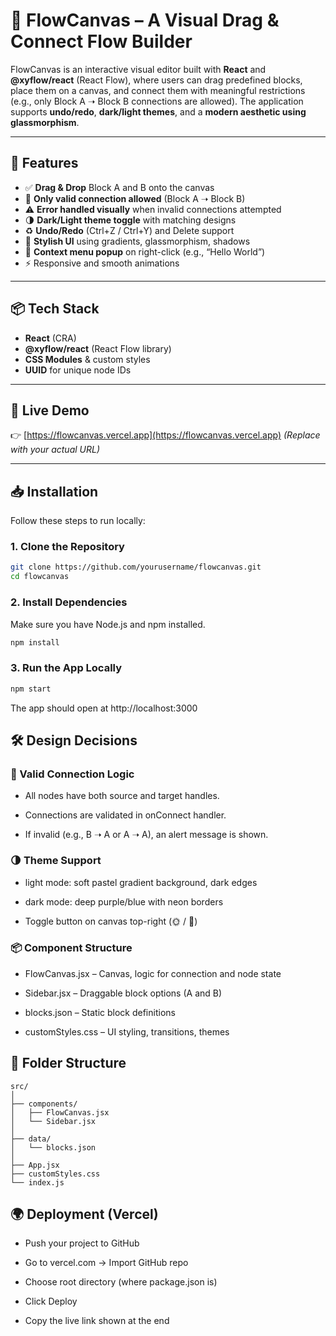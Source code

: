 # 🎨 FlowCanvas – A Visual Drag & Connect Flow Builder

FlowCanvas is an interactive visual editor built with **React** and **@xyflow/react** (React Flow), where users can drag predefined blocks, place them on a canvas, and connect them with meaningful restrictions (e.g., only Block A ➝ Block B connections are allowed). The application supports **undo/redo**, **dark/light themes**, and a **modern aesthetic using glassmorphism**.

---

## 🔧 Features

- ✅ **Drag & Drop** Block A and B onto the canvas
- 🔗 **Only valid connection allowed** (Block A ➝ Block B)
- ⚠️ **Error handled visually** when invalid connections attempted
- 🌗 **Dark/Light theme toggle** with matching designs
- ♻️ **Undo/Redo** (Ctrl+Z / Ctrl+Y) and Delete support
- 🌈 **Stylish UI** using gradients, glassmorphism, shadows
- 📍 **Context menu popup** on right-click (e.g., “Hello World”)
- ⚡ Responsive and smooth animations

---

## 📦 Tech Stack

- **React** (CRA)
- **@xyflow/react** (React Flow library)
- **CSS Modules** & custom styles
- **UUID** for unique node IDs

---

## 🚀 Live Demo

👉 [https://flowcanvas.vercel.app](https://flowcanvas.vercel.app) *(Replace with your actual URL)*

---

## 📥 Installation

Follow these steps to run locally:

### 1. Clone the Repository

```bash
git clone https://github.com/yourusername/flowcanvas.git
cd flowcanvas
```
### 2. Install Dependencies
Make sure you have Node.js and npm installed.

```bash
npm install
```
### 3. Run the App Locally

```bash
npm start
```
The app should open at http://localhost:3000

## 🛠 Design Decisions
### 🎯 Valid Connection Logic
- All nodes have both source and target handles.

- Connections are validated in onConnect handler.

- If invalid (e.g., B ➝ A or A ➝ A), an alert message is shown.

### 🌗 Theme Support
- light mode: soft pastel gradient background, dark edges

- dark mode: deep purple/blue with neon borders

- Toggle button on canvas top-right (🌞 / 🌙)

### 📦 Component Structure
- FlowCanvas.jsx – Canvas, logic for connection and node state

- Sidebar.jsx – Draggable block options (A and B)

- blocks.json – Static block definitions

- customStyles.css – UI styling, transitions, themes

## 🧼 Folder Structure
```pgsql
src/
│
├── components/
│   ├── FlowCanvas.jsx
│   └── Sidebar.jsx
│
├── data/
│   └── blocks.json
│
├── App.jsx
├── customStyles.css
└── index.js
```

## 🌍 Deployment (Vercel)

- Push your project to GitHub

- Go to vercel.com → Import GitHub repo

- Choose root directory (where package.json is)

- Click Deploy

- Copy the live link shown at the end
